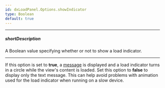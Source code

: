 ```yaml
---
id: dxLoadPanel.Options.showIndicator
type: Boolean
default: true
---
```

---
##### shortDescription
A Boolean value specifying whether or not to show a load indicator.

---
If this option is set to **true**, a [message](/api-reference/10%20UI%20Components/dxLoadPanel/1%20Configuration/message.md '/Documentation/ApiReference/UI_Components/dxLoadPanel/Configuration/#message') is displayed and a load indicator turns in a circle while the view's content is loaded. Set this option to **false** to display only the text message. This can help avoid problems with animation used for the load indicator when running on a slow device.